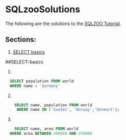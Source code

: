 # SQLzooSolutions
The following are the solutions to the [SQLZOO Tutorial](http://sqlzoo.net/wiki/SQL_Tutorial). 


## Sections:
1. [SELECT basics](#SELECT-basics)
<!-- 2. [SELECT from WORLD](#select-from-world)
3. [SELECT from NOBEL](#select-from-nobel)
4. [SELECT in SELECT](#select-in-select)
5. [SUM and COUNT](#sum-and-count)
6. [JOIN](#join)
7. [More JOIN](#more-join)
8. [Using NULL](#using-null)
9. [Self JOIN](#self-join) -->


##SELECT-basics

1.
```sql
  SELECT population FROM world
  WHERE name = 'Germany'
```
2.
```sql
    SELECT name, population FROM world
     WHERE name IN ('Sweden', 'Norway','Denmark');
```

3.
```sql
    SELECT name, area FROM world
  WHERE area BETWEEN 200000 AND 250000
```